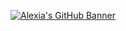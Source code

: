 [![Alexia's GitHub Banner](./images/GitHubHeader.png)](https://braydoncoyer.dev)

<!-- GitHub Stats -- >
<a href="https://github.com/alexia910">
  <img align="center" style="margin:0.5rem" src="https://github-readme-stats.vercel.app/api?username=alexia910&show_icons=true&line_height=27&count_private=true&title_color=ffffff&text_color=c9cacc&icon_color=4AB097&bg_color=1A2B34" alt="Alexia's GitHub Stats" />
</a>